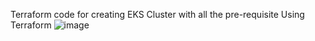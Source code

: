 Terraform code for creating EKS Cluster with all the pre-requisite Using Terraform
![image](https://github.com/user-attachments/assets/7a7e0023-0e56-4022-8943-c293319e4958)
